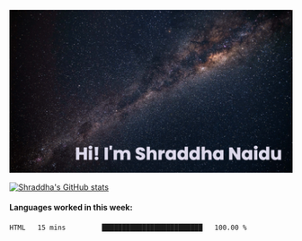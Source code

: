 ![README Banner](https://github.com/Shraddha-Naidu/Shraddha-Naidu/blob/main/images/banner.png)

[![Shraddha's GitHub stats](https://github-readme-stats.vercel.app/api?username=Shraddha-Naidu&theme=rose_pine&show_icons=true)](https://github.com/anuraghazra/github-readme-stats)

#### Languages worked in this week:
<!--START_SECTION:waka-->

```text
HTML   15 mins         █████████████████████████   100.00 %
```

<!--END_SECTION:waka-->




<!--
#### A little abo
- 🔭 I’m currently working on a Pacman clone
- 🌱 I’m currently learning Python and the basics of Sketch
- 👯 I’m looking to collaborate on ...
- 🤔 I’m looking for help with ...
- 💬 Ask me about ...
- 📫 How to reach me: ...
- 😄 Pronouns: ...
- ⚡ Fun fact: ...
-->
